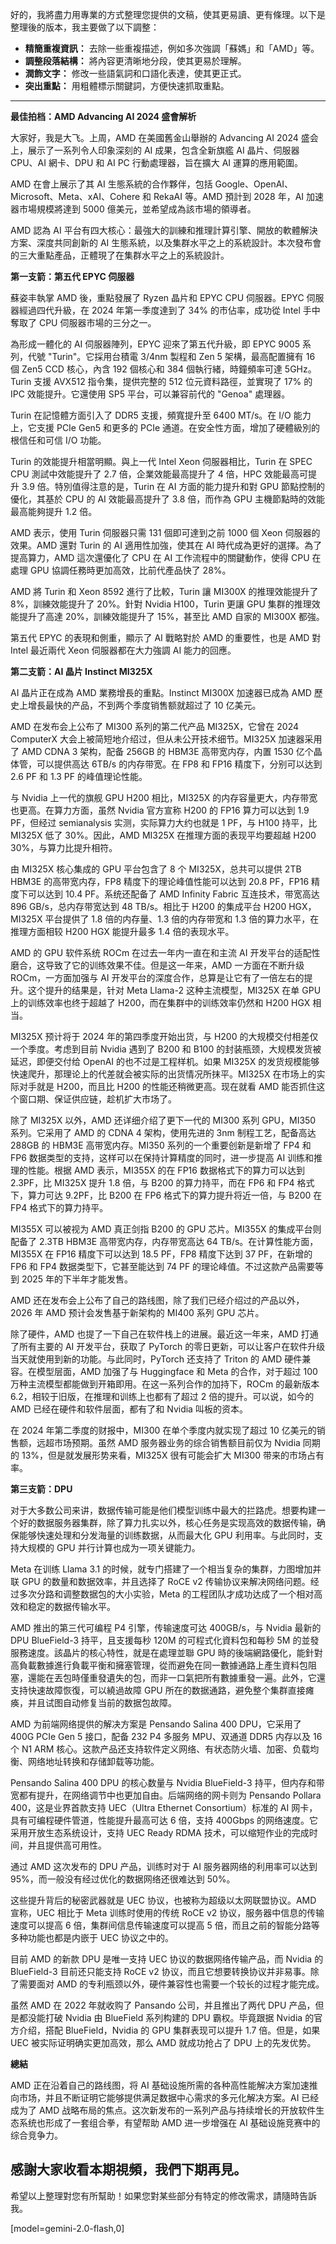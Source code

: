 好的，我將盡力用專業的方式整理您提供的文稿，使其更易讀、更有條理。以下是整理後的版本，我主要做了以下調整：

*   **精簡重複資訊：** 去除一些重複描述，例如多次強調「蘇媽」和「AMD」等。
*   **調整段落結構：** 將內容更清晰地分段，使其更易於理解。
*   **潤飾文字：** 修改一些語氣詞和口語化表達，使其更正式。
*   **突出重點：** 用粗體標示關鍵詞，方便快速抓取重點。

---

**最佳拍档：AMD Advancing AI 2024 盛會解析**

大家好，我是大飞。上周，AMD 在美國舊金山舉辦的 Advancing AI 2024 盛会上，展示了一系列令人印象深刻的 AI 成果，包含全新旗艦 AI 晶片、伺服器 CPU、AI 網卡、DPU 和 AI PC 行動處理器，旨在擴大 AI 運算的應用範圍。

AMD 在會上展示了其 AI 生態系統的合作夥伴，包括 Google、OpenAI、Microsoft、Meta、xAI、Cohere 和 RekaAI 等。AMD 預計到 2028 年，AI 加速器市場規模將達到 5000 億美元，並希望成為該市場的領導者。

AMD 認為 AI 平台有四大核心：最強大的訓練和推理計算引擎、開放的軟體解決方案、深度共同創新的 AI 生態系統，以及集群水平之上的系統設計。本次發布會的三大重點產品，正體現了在集群水平之上的系統設計。

**第一支箭：第五代 EPYC 伺服器**

蘇姿丰執掌 AMD 後，重點發展了 Ryzen 晶片和 EPYC CPU 伺服器。EPYC 伺服器經過四代升級，在 2024 年第一季度達到了 34% 的市佔率，成功從 Intel 手中奪取了 CPU 伺服器市場的三分之一。

為形成一體化的 AI 伺服器陣列，EPYC 迎來了第五代升級，即 EPYC 9005 系列，代號 "Turin"。它採用台積電 3/4nm 製程和 Zen 5 架構，最高配置擁有 16 個 Zen5 CCD 核心，內含 192 個核心和 384 個執行緒，時鐘頻率可達 5GHz。Turin 支援 AVX512 指令集，提供完整的 512 位元資料路徑，並實現了 17% 的 IPC 效能提升。它還使用 SP5 平台，可以兼容前代的 "Genoa" 處理器。

Turin 在記憶體方面引入了 DDR5 支援，頻寬提升至 6400 MT/s。在 I/O 能力上，它支援 PCIe Gen5 和更多的 PCIe 通道。在安全性方面，增加了硬體級別的根信任和可信 I/O 功能。

Turin 的效能提升相當明顯。與上一代 Intel Xeon 伺服器相比，Turin 在 SPEC CPU 測試中效能提升了 2.7 倍，企業效能最高提升了 4 倍，HPC 效能最高可提升 3.9 倍。特別值得注意的是，Turin 在 AI 方面的能力提升和對 GPU 節點控制的優化，其基於 CPU 的 AI 效能最高提升了 3.8 倍，而作為 GPU 主機節點時的效能最高能夠提升 1.2 倍。

AMD 表示，使用 Turin 伺服器只需 131 個即可達到之前 1000 個 Xeon 伺服器的效果。AMD 還對 Turin 的 AI 適用性加強，使其在 AI 時代成為更好的選擇。為了提高算力，AMD 這次還優化了 CPU 在 AI 工作流程中的關鍵動作，使得 CPU 在處理 GPU 協調任務時更加高效，比前代產品快了 28%。

AMD 將 Turin 和 Xeon 8592 進行了比較，Turin 讓 MI300X 的推理效能提升了 8%，訓練效能提升了 20%。針對 Nvidia H100，Turin 更讓 GPU 集群的推理效能提升了高達 20%，訓練效能提升了 15%，甚至比 AMD 自家的 MI300X 都強。

第五代 EPYC 的表現和側重，顯示了 AI 戰略對於 AMD 的重要性，也是 AMD 對 Intel 最近兩代 Xeon 伺服器都在大力強調 AI 能力的回應。

**第二支箭：AI 晶片 Instinct MI325X**

AI 晶片正在成為 AMD 業務增長的重點。Instinct MI300X 加速器已成為 AMD 歷史上增長最快的产品，不到两个季度销售额就超过了 10 亿美元。

AMD 在发布会上公布了 MI300 系列的第二代产品 MI325X，它曾在 2024 ComputerX 大会上被简短地介绍过，但从未公开技术细节。MI325X 加速器采用了 AMD CDNA 3 架构，配备 256GB 的 HBM3E 高带宽内存，内置 1530 亿个晶体管，可以提供高达 6TB/s 的内存带宽。在 FP8 和 FP16 精度下，分别可以达到 2.6 PF 和 1.3 PF 的峰值理论性能。

与 Nvidia 上一代的旗舰 GPU H200 相比，MI325X 的内存容量更大，内存带宽也更高。在算力方面，虽然 Nvidia 官方宣称 H200 的 FP16 算力可以达到 1.9 PF，但经过 semianalysis 实测，实际算力大约也就是 1 PF，与 H100 持平，比 MI325X 低了 30%。因此，AMD MI325X 在推理方面的表现平均要超越 H200 30%，与算力比提升相符。

由 MI325X 核心集成的 GPU 平台包含了 8 个 MI325X，总共可以提供 2TB HBM3E 的高带宽内存，FP8 精度下的理论峰值性能可以达到 20.8 PF，FP16 精度下可以达到 10.4 PF。系统还配备了 AMD Infinity Fabric 互连技术，带宽高达 896 GB/s，总内存带宽达到 48 TB/s。相比于 H200 的集成平台 H200 HGX，MI325X 平台提供了 1.8 倍的内存量、1.3 倍的内存带宽和 1.3 倍的算力水平，在推理方面相较 H200 HGX 能提升最多 1.4 倍的表现水平。

AMD 的 GPU 软件系统 ROCm 在过去一年内一直在和主流 AI 开发平台的适配性磨合，这导致了它的训练效果不佳。但是这一年来，AMD 一方面在不断升级 ROCm，一方面加强与 AI 开发平台的深度合作，总算是让它有了一倍左右的提升。这个提升的结果是，针对 Meta Llama-2 这种主流模型，MI325X 在单 GPU 上的训练效率也终于超越了 H200，而在集群中的训练效率仍然和 H200 HGX 相当。

MI325X 预计将于 2024 年的第四季度开始出货，与 H200 的大规模交付相差仅一个季度。考虑到目前 Nvidia 遇到了 B200 和 B100 的封装瓶颈，大规模发货被延迟，即便交付给 OpenAI 的也不过是工程样机。如果 MI325X 的发货规模能够快速爬升，那理论上的代差就会被实际的出货情况所抹平。MI325X 在市场上的实际对手就是 H200，而且比 H200 的性能还稍微更高。现在就看 AMD 能否抓住这个窗口期、保证供应链，趁机扩大市场了。

除了 MI325X 以外，AMD 还详细介绍了更下一代的 MI300 系列 GPU，MI350 系列。它采用了 AMD 的 CDNA 4 架构，使用先进的 3nm 制程工艺，配备高达 288GB 的 HBM3E 高带宽内存。MI350 系列的一个重要创新是新增了 FP4 和 FP6 数据类型的支持，这样可以在保持计算精度的同时，进一步提高 AI 训练和推理的性能。根据 AMD 表示，MI355X 的在 FP16 数据格式下的算力可以达到 2.3PF，比 MI325X 提升 1.8 倍，与 B200 的算力持平，而在 FP6 和 FP4 格式下，算力可达 9.2PF，比 B200 在 FP6 格式下的算力提升将近一倍，与 B200 在 FP4 格式下的算力持平。

MI355X 可以被视为 AMD 真正剑指 B200 的 GPU 芯片。MI355X 的集成平台则配备了 2.3TB HBM3E 高带宽内存，内存带宽高达 64 TB/s。在计算性能方面，MI355X 在 FP16 精度下可以达到 18.5 PF，FP8 精度下达到 37 PF，在新增的 FP6 和 FP4 数据类型下，它甚至能达到 74 PF 的理论峰值。不过这款产品需要等到 2025 年的下半年才能发售。

AMD 还在发布会上公布了自己的路线图，除了我们已经介绍过的产品以外，2026 年 AMD 预计会发售基于新架构的 MI400 系列 GPU 芯片。

除了硬件，AMD 也提了一下自己在软件栈上的进展。最近这一年来，AMD 打通了所有主要的 AI 开发平台，获取了 PyTorch 的零日更新，可以让客户在软件升级当天就使用到新的功能。与此同时，PyTorch 还支持了 Triton 的 AMD 硬件兼容。在模型层面，AMD 加强了与 Huggingface 和 Meta 的合作，对于超过 100 万种主流模型都能做到开箱即用。在这一系列合作的加持下，ROCm 的最新版本 6.2，相较于旧版，在推理和训练上也都有了超过 2 倍的提升。可以说，如今的 AMD 已经在硬件和软件层面，都有了和 Nvidia 叫板的资本。

在 2024 年第二季度的财报中，MI300 在单个季度内就实现了超过 10 亿美元的销售额，远超市场预期。虽然 AMD 服务器业务的综合销售额目前仅为 Nvidia 同期的 13%，但是就发展形势来看，MI325X 很有可能会扩大 MI300 带来的市场占有率。

**第三支箭：DPU**

对于大多数公司来讲，数据传输可能是他们模型训练中最大的拦路虎。想要构建一个好的数据服务器集群，除了算力扎实以外，核心任务是实现高效的数据传输，确保能够快速处理和分发海量的训练数据，从而最大化 GPU 利用率。与此同时，支持大规模的 GPU 并行计算也成为一项关键能力。

Meta 在训练 Llama 3.1 的时候，就专门搭建了一个相当复杂的集群，力图增加并联 GPU 的数量和数据效率，并且选择了 RoCE v2 传输协议来解决网络问题。经过多次分路和调整数据包的大小实验，Meta 的工程团队才成功达成了一个相对高效和稳定的数据传输水平。

AMD 推出的第三代可编程 P4 引擎，传输速度可达 400GB/s，与 Nvidia 最新的 DPU BlueField-3 持平，且支援每秒 120M 的可程式化資料包和每秒 5M 的並發服務速度。該晶片的核心特性，就是在處理並聯 GPU 時的後端網路優化，能針對高負載數據進行負載平衡和擁塞管理，從而避免在同一數據通路上產生資料包阻塞，還能在丟包時僅重發遺失的包，而非一口氣把所有數據重發一遍。此外，它還支持快速故障恢復，可以繞過故障 GPU 所在的数据通路，避免整个集群直接瘫痪，并且试图自动修复当前的数据包故障。

AMD 为前端网络提供的解决方案是 Pensando Salina 400 DPU，它采用了 400G PCIe Gen 5 接口，配备 232 P4 多服务 MPU、双通道 DDR5 内存以及 16 个 N1 ARM 核心。这款产品还支持软件定义网络、有状态防火墙、加密、负载均衡、网络地址转换和存储卸载等功能。

Pensando Salina 400 DPU 的核心数量与 Nvidia BlueField-3 持平，但内存和带宽都有提升，在网络调节中也更加自由。后端网络的网卡则为 Pensando Pollara 400，这是业界首款支持 UEC（Ultra Ethernet Consortium）标准的 AI 网卡，具有可编程硬件管道，性能提升最高可达 6 倍，支持 400Gbps 的网络速度。它采用开放生态系统设计，支持 UEC Ready RDMA 技术，可以缩短作业的完成时间，并且提供高可用性。

通过 AMD 这次发布的 DPU 产品，训练时对于 AI 服务器网络的利用率可以达到 95%，而一般没有经过优化的数据网络还很难达到 50%。

这些提升背后的秘密武器就是 UEC 协议，也被称为超级以太网联盟协议。AMD 宣称，UEC 相比于 Meta 训练时使用的传统 RoCE v2 协议，服务器中信息的传输速度可以提高 6 倍，集群间信息传输速度可以提高 5 倍，而且之前的智能分路等多种功能也都是内嵌于 UEC 协议之中的。

目前 AMD 的新款 DPU 是唯一支持 UEC 协议的数据网络传输产品，而 Nvidia 的 BlueField-3 目前还只能支持 RoCE v2 协议，而且它想要转换协议并非易事。除了需要面对 AMD 的专利瓶颈以外，硬件兼容性也需要一个较长的过程才能完成。

虽然 AMD 在 2022 年就收购了 Pansando 公司，并且推出了两代 DPU 产品，但是都没能打破 Nvidia 由 BlueField 系列构建的 DPU 霸权。毕竟跟据 Nvidia 的官方介绍，搭配 BlueField，Nvidia 的 GPU 集群表现可以提升 1.7 倍。但是，如果 UEC 被实际证明确实更加高效，那么 AMD 就成功抢占了 DPU 上的先发优势。

**總結**

AMD 正在沿着自己的路线图，将 AI 基础设施所需的各种高性能解决方案加速推向市场，并且不断证明它能够提供满足数据中心需求的多元化解决方案。AI 已经成为了 AMD 战略布局的焦点。这次新发布的一系列产品与持续增长的开放软件生态系统也形成了一套组合拳，有望帮助 AMD 进一步增强在 AI 基础设施竞赛中的综合竞争力。

感謝大家收看本期視頻，我們下期再見。
---

希望以上整理對您有所幫助！如果您對某些部分有特定的修改需求，請隨時告訴我。

[model=gemini-2.0-flash,0]
